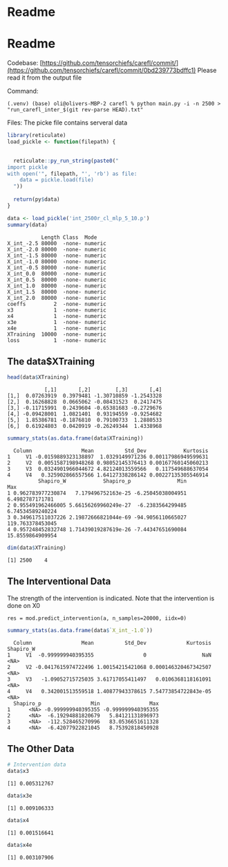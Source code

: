 # Readme

# Readme

Codebase:
[https://github.com/tensorchiefs/carefl/commit/](https://github.com/tensorchiefs/carefl/commit/0bd239773bdffc1)
Please read it from the output file

Command:

    (.venv) (base) oli@olivers-MBP-2 carefl % python main.py -i -n 2500 > "run_carefl_inter_$(git rev-parse HEAD).txt"

Files: The picke file contains serveral data

``` r
library(reticulate)
load_pickle <- function(filepath) {

  
  reticulate::py_run_string(paste0("
import pickle
with open('", filepath, "', 'rb') as file:
    data = pickle.load(file)
  "))
  
  return(py$data)
}

data <- load_pickle('int_2500r_cl_mlp_5_10.p')
summary(data)
```

               Length Class  Mode   
    X_int_-2.5 80000  -none- numeric
    X_int_-2.0 80000  -none- numeric
    X_int_-1.5 80000  -none- numeric
    X_int_-1.0 80000  -none- numeric
    X_int_-0.5 80000  -none- numeric
    X_int_0.0  80000  -none- numeric
    X_int_0.5  80000  -none- numeric
    X_int_1.0  80000  -none- numeric
    X_int_1.5  80000  -none- numeric
    X_int_2.0  80000  -none- numeric
    coeffs         2  -none- numeric
    x3             1  -none- numeric
    x4             1  -none- numeric
    x3e            1  -none- numeric
    x4e            1  -none- numeric
    XTraining  10000  -none- numeric
    loss           1  -none- numeric

## The data$XTraining

``` r
head(data$XTraining)
```

                [,1]       [,2]        [,3]       [,4]
    [1,]  0.07263919  0.3979481 -1.30710859 -1.2543328
    [2,]  0.16268828  0.0665062 -0.08431523  0.2417475
    [3,] -0.11715991  0.2439604 -0.65381683 -0.2729676
    [4,] -0.09428001  1.0821401  0.93194559 -0.9254682
    [5,]  1.85386781 -0.1876810  0.79100733  1.2880533
    [6,]  0.61924803  0.0420919 -0.26249344  1.4338968

``` r
summary_stats(as.data.frame(data$XTraining))
```

      Column                Mean          Std_Dev            Kurtosis
    1     V1 -0.0159889323138897  1.0329149971236 0.00117986949599631
    2     V2  0.0051587198948268 0.98052145376413 0.00167760145060213
    3     V3  0.0324901966044672 4.82124013559566   0.117549688637054
    4     V4   0.325902866557566 1.64127338286142 0.00227135305546914
              Shapiro_W            Shapiro_p               Min              Max
    1 0.962783977230874   7.179496752163e-25 -6.25045038004951  6.4982787171781
    2 0.955491962466005 5.66156269960249e-27  -6.2383564299485 6.74534589240224
    3 0.349617511037226 2.19872666821044e-69 -94.9056110665027 119.763378453045
    4 0.957248452832748 1.71439019287619e-26 -7.44347651690084 15.8559864909954

``` r
dim(data$XTraining)
```

    [1] 2500    4

## The Interventional Data

The strength of the intervention is indicated. Note that the
intervention is done on X0

    res = mod.predict_intervention(a, n_samples=20000, iidx=0)

``` r
summary_stats(as.data.frame(data$`X_int_-1.0`))
```

      Column                Mean          Std_Dev             Kurtosis Shapiro_W
    1     V1  -0.999999940395355                0                  NaN      <NA>
    2     V2 -0.0417615974722496 1.00154215421068 0.000146320467342507      <NA>
    3     V3   -1.09052715725035 3.61717055411497   0.0106368118161091      <NA>
    4     V4   0.342001513559518 1.40877943378615 7.54773854722843e-05      <NA>
      Shapiro_p                Min                Max
    1      <NA> -0.999999940395355 -0.999999940395355
    2      <NA>  -6.19294881820679   5.84121131896973
    3      <NA>  -112.528465270996   83.0536651611328
    4      <NA>  -6.42077922821045   8.75392818450928

## The Other Data

``` r
# Intervention data
data$x3
```

    [1] 0.005312767

``` r
data$x3e
```

    [1] 0.009106333

``` r
data$x4
```

    [1] 0.001516641

``` r
data$x4e
```

    [1] 0.003107906
